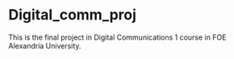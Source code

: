 # Digital_comm_proj
This is the final project in Digital Communications 1 course in FOE Alexandria University.
